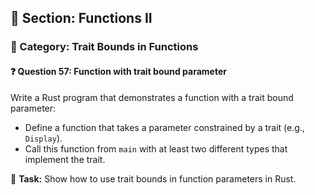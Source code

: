 ## 📘 Section: Functions II  
### 🔹 Category: Trait Bounds in Functions  
#### ❓ Question 57: Function with trait bound parameter

Write a Rust program that demonstrates a function with a trait bound parameter:

- Define a function that takes a parameter constrained by a trait (e.g., `Display`).
- Call this function from `main` with at least two different types that implement the trait.

🔧 **Task:** Show how to use trait bounds in function parameters in Rust.
